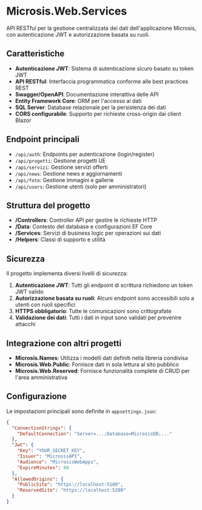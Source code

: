 # Microsis.Web.Services

API RESTful per la gestione centralizzata dei dati dell'applicazione Microsis, con autenticazione JWT e autorizzazione basata su ruoli.

## Caratteristiche

- **Autenticazione JWT**: Sistema di autenticazione sicuro basato su token JWT
- **API RESTful**: Interfaccia programmatica conforme alle best practices REST
- **Swagger/OpenAPI**: Documentazione interattiva delle API
- **Entity Framework Core**: ORM per l'accesso ai dati
- **SQL Server**: Database relazionale per la persistenza dei dati
- **CORS configurabile**: Supporto per richieste cross-origin dai client Blazor

## Endpoint principali

- `/api/auth`: Endpoints per autenticazione (login/register)
- `/api/progetti`: Gestione progetti UE
- `/api/servizi`: Gestione servizi offerti
- `/api/news`: Gestione news e aggiornamenti
- `/api/foto`: Gestione immagini e gallerie
- `/api/users`: Gestione utenti (solo per amministratori)

## Struttura del progetto

- **/Controllers**: Controller API per gestire le richieste HTTP
- **/Data**: Contesto del database e configurazioni EF Core
- **/Services**: Servizi di business logic per operazioni sui dati
- **/Helpers**: Classi di supporto e utilità

## Sicurezza

Il progetto implementa diversi livelli di sicurezza:

1. **Autenticazione JWT**: Tutti gli endpoint di scrittura richiedono un token JWT valido
2. **Autorizzazione basata su ruoli**: Alcuni endpoint sono accessibili solo a utenti con ruoli specifici
3. **HTTPS obbligatorio**: Tutte le comunicazioni sono crittografate
4. **Validazione dei dati**: Tutti i dati in input sono validati per prevenire attacchi

## Integrazione con altri progetti

- **Microsis.Names**: Utilizza i modelli dati definiti nella libreria condivisa
- **Microsis.Web.Public**: Fornisce dati in sola lettura al sito pubblico
- **Microsis.Web.Reserved**: Fornisce funzionalità complete di CRUD per l'area amministrativa

## Configurazione

Le impostazioni principali sono definite in `appsettings.json`:

```json
{
  "ConnectionStrings": {
    "DefaultConnection": "Server=...;Database=MicrosisDB;..."
  },
  "Jwt": {
    "Key": "YOUR_SECRET_KEY",
    "Issuer": "MicrosisAPI",
    "Audience": "MicrosisWebApps",
    "ExpireMinutes": 60
  },
  "AllowedOrigins": {
    "PublicSite": "https://localhost:5100",
    "ReservedSite": "https://localhost:5200"
  }
}
```
